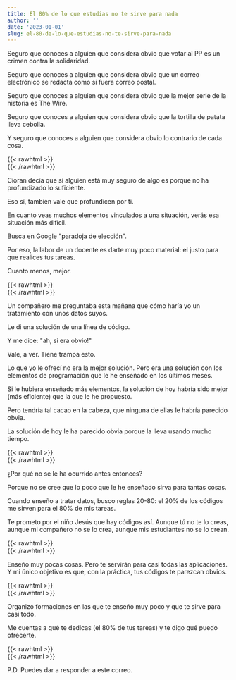 ```yaml
---
title: El 80% de lo que estudias no te sirve para nada
author: ''
date: '2023-01-01'
slug: el-80-de-lo-que-estudias-no-te-sirve-para-nada
---
```



Seguro que conoces a alguien que considera obvio que votar al PP es un crimen contra la solidaridad.

Seguro que conoces a alguien que considera obvio que un correo electrónico se redacta como si fuera correo postal.

Seguro que conoces a alguien que considera obvio que la mejor serie de la historia es The Wire.

Seguro que conoces a alguien que considera obvio que la tortilla de patata lleva cebolla.

Y seguro que conoces a alguien que considera obvio lo contrario de cada cosa.

{{< rawhtml >}}
</br>
{{< /rawhtml >}}

Cioran decía que si alguien está muy seguro de algo es porque no ha profundizado lo suficiente.

Eso sí, también vale que profundicen por ti.

En cuanto veas muchos elementos vinculados a una situación, verás esa situación más difícil.

Busca en Google "paradoja de elección".

Por eso, la labor de un docente es darte muy poco material: el justo para que realices tus tareas.

Cuanto menos, mejor.

{{< rawhtml >}}
</br>
{{< /rawhtml >}}


Un compañero me preguntaba esta mañana que cómo haría yo un tratamiento con unos datos suyos.

Le di una solución de una línea de código.

Y me dice: "ah, si era obvio!"

Vale, a ver. Tiene trampa esto.

Lo que yo le ofrecí no era la mejor solución. Pero era una solución con los elementos de programación que le he enseñado en los últimos meses.


Si le hubiera enseñado más elementos, la solución de hoy habría sido mejor (más eficiente) que la que le he propuesto.

Pero tendría tal cacao en la cabeza, que ninguna de ellas le habría parecido obvia.

La solución de hoy le ha parecido obvia porque la lleva usando mucho tiempo.

{{< rawhtml >}}
</br>
{{< /rawhtml >}}


¿Por qué no se le ha ocurrido antes entonces?

Porque no se cree que lo poco que le he enseñado sirva para tantas cosas.

Cuando enseño a tratar datos, busco reglas 20-80: el 20% de los códigos me sirven para el 80% de mis tareas.

Te prometo por el niño Jesús que hay códigos así. Aunque tú no te lo creas, aunque mi compañero no se lo crea, aunque mis estudiantes no se lo crean.

{{< rawhtml >}}
</br>
{{< /rawhtml >}}

Enseño muy pocas cosas. Pero te servirán para casi todas las aplicaciones. Y mi único objetivo es que, con la práctica, tus códigos te parezcan obvios. 

{{< rawhtml >}}
</br>
{{< /rawhtml >}}

Organizo formaciones en las que te enseño muy poco y que te sirve para casi todo.

Me cuentas a qué te dedicas (el 80% de tus tareas) y te digo qué puedo ofrecerte.

{{< rawhtml >}}
</br>
{{< /rawhtml >}}

P.D. Puedes dar a responder a este correo.

